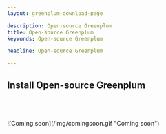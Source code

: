 ```yaml
---
layout: greenplum-download-page

description: Open-source Greenplum
title: Open-source Greenplum
keywords: Open-source Greenplum

headline: Open-source Greenplum

---
```


## Install Open-source Greenplum

<br/>
<br/>
<br/>
![Coming soon](/img/comingsoon.gif "Coming soon")
<br/>
<br/>
<br/>
<br/>
<br/>
<br/>
<br/>
